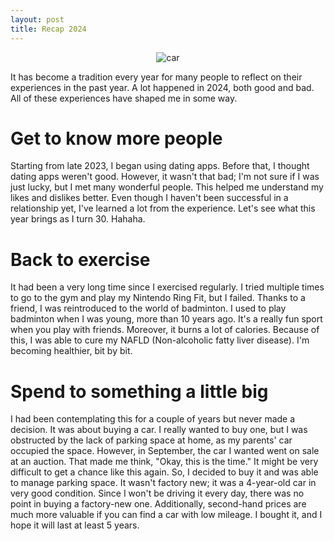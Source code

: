```yaml
---
layout: post
title: Recap 2024
---
```


<p style="text-align: center;">
    <img src="/assets/recap-2024/car.jpg" alt="car" />
</p>

It has become a tradition every year for many people to reflect on their experiences in the past year. A lot happened in 2024, both good and bad. All of these experiences have shaped me in some way.

# Get to know more people

Starting from late 2023, I began using dating apps. Before that, I thought dating apps weren't good. However, it wasn't that bad; I'm not sure if I was just lucky, but I met many wonderful people. This helped me understand my likes and dislikes better. Even though I haven't been successful in a relationship yet, I've learned a lot from the experience. Let's see what this year brings as I turn 30. Hahaha.

# Back to exercise

It had been a very long time since I exercised regularly. I tried multiple times to go to the gym and play my Nintendo Ring Fit, but I failed. Thanks to a friend, I was reintroduced to the world of badminton. I used to play badminton when I was young, more than 10 years ago. It's a really fun sport when you play with friends. Moreover, it burns a lot of calories. Because of this, I was able to cure my NAFLD (Non-alcoholic fatty liver disease). I'm becoming healthier, bit by bit.

# Spend to something a little big

I had been contemplating this for a couple of years but never made a decision. It was about buying a car. I really wanted to buy one, but I was obstructed by the lack of parking space at home, as my parents' car occupied the space. However, in September, the car I wanted went on sale at an auction. That made me think, "Okay, this is the time." It might be very difficult to get a chance like this again. So, I decided to buy it and was able to manage parking space. It wasn't factory new; it was a 4-year-old car in very good condition. Since I won't be driving it every day, there was no point in buying a factory-new one. Additionally, second-hand prices are much more valuable if you can find a car with low mileage. I bought it, and I hope it will last at least 5 years.
